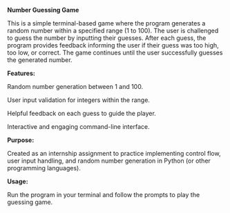 **Number Guessing Game**

This is a simple terminal-based game where the program generates a random number within a specified range (1 to 100). The user is challenged to guess the number by inputting their guesses. After each guess, the program provides feedback informing the user if their guess was too high, too low, or correct. The game continues until the user successfully guesses the generated number.

**Features:**

Random number generation between 1 and 100.

User input validation for integers within the range.

Helpful feedback on each guess to guide the player.

Interactive and engaging command-line interface.

**Purpose:**

Created as an internship assignment to practice implementing control flow, user input handling, and random number generation in Python (or other programming languages).

**Usage:**

Run the program in your terminal and follow the prompts to play the guessing game.

